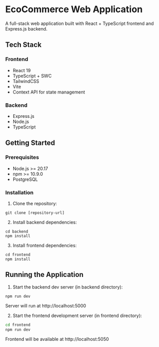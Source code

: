 # EcoCommerce Web Application

A full-stack web application built with React + TypeScript frontend and Express.js backend.

## Tech Stack

### Frontend

-   React 19
-   TypeScript + SWC
-   TailwindCSS
-   Vite
-   Context API for state management

### Backend

-   Express.js
-   Node.js
-   TypeScript

## Getting Started

### Prerequisites

-   Node.js >= 20.17
-   npm >= 10.9.0
-   PostgreSQL

### Installation

1. Clone the repository:

```
git clone [repository-url]
```

2. Install backend dependencies:

```
cd backend
npm install
```

3. Install frontend dependencies:

```
cd frontend
npm install
```

## Running the Application

1. Start the backend dev server (in backend directory):

```
npm run dev
```

Server will run at http://localhost:5000

2. Start the frontend development server (in frontend directory):

```bash
cd frontend
npm run dev
```

Frontend will be available at http://localhost:5050
